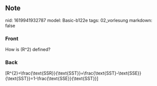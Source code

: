 ## Note
nid: 1619941932787
model: Basic-b122e
tags: 02_vorlesung
markdown: false

### Front
How is \(R^2\) defined?

### Back
\[R^{2}=\frac{\text{SSR}}{\text{SST}}=\frac{\text{SST}-\text{SSE}}{\text{SST}}=1-\frac{\text{SSE}}{\text{SST}}\]
